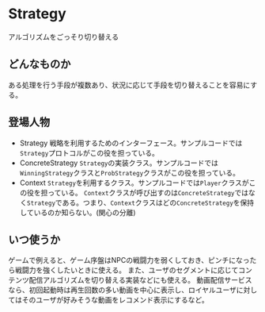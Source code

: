 #  Strategy
アルゴリズムをごっそり切り替える

## どんなものか
ある処理を行う手段が複数あり、状況に応じて手段を切り替えることを容易にする。


## 登場人物
- Strategy
戦略を利用するためのインターフェース。サンプルコードでは`Strategy`プロトコルがこの役を担っている。
- ConcreteStrategy
`Strategy`の実装クラス。サンプルコードでは`WinningStrategy`クラスと`ProbStrategy`クラスがこの役を担っている。
- Context
`Strategy`を利用するクラス。サンプルコードでは`Player`クラスがこの役を担っている。
`Context`クラスが呼び出すのは`ConcreteStrategy`ではなく`Strategy`である。つまり、`Context`クラスはどの`ConcreteStrategy`を保持しているのか知らない。(関心の分離)


## いつ使うか
ゲームで例えると、ゲーム序盤はNPCの戦闘力を弱くしておき、ピンチになったら戦闘力を強くしたいときに使える。
また、ユーザのセグメントに応じてコンテンツ配信アルゴリズムを切り替える実装などにも使える。
動画配信サービスなら、初回起動時は再生回数の多い動画を中心に表示し、ロイヤルユーザに対してはそのユーザが好みそうな動画をレコメンド表示にするなど。
